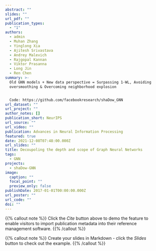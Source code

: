 ```yaml
---
abstract: ""
slides: ""
url_pdf: ""
publication_types:
  - "1"
authors:
  - admin
  - Muhan Zhang
  - Yinglong Xia
  - Ajitesh Srivastava
  - Andrey Malevich
  - Rajgopal Kannan
  - Viktor Prasanna
  - Long Jin
  - Ren Chen
summary: >-
  Old GNN models + New data perspective = Surpassing 1-WL, Avoiding
  oversmoothing & Overcoming neighborhood explosion


  Code: https://github.com/facebookresearch/shaDow_GNN
url_dataset: ""
url_project: ""
author_notes: []
publication_short: NeurIPS
url_source: ""
url_video: ""
publication: Advances in Neural Information Processing
featured: true
date: 2021-12-08T07:48:00.000Z
url_slides: ""
title: Decoupoling the depth and scope of Graph Neural Networks
tags:
  - GNN
projects:
  - shaDow-GNN
image:
  caption: ""
  focal_point: ""
  preview_only: false
publishDate: 2017-01-01T00:00:00.000Z
url_poster: ""
url_code: ""
doi: ""
---
```

{{% callout note %}}
Click the *Cite* button above to demo the feature to enable visitors to import publication metadata into their reference management software.
{{% /callout %}}

{{% callout note %}}
Create your slides in Markdown - click the *Slides* button to check out the example.
{{% /callout %}}